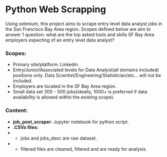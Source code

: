 # Python Web Scrapping
Using selenium, this project aims to scrape entry level data analyst jobs in the San Francisco Bay Area region. Scopes defined below are aim to answer 1 question: what are the top asked tools and skills SF Bay Area employers expecting of an entry level data analyst?

### Scopes:
* Primary site/platform: Linkedin.
* Entry/Junior/Associated levels for Data Analyst(all domains included) positions only. Data Scientist/Engineering/Statistician/etc... will not be included. 
* Employers are located in the SF Bay Area region. 
* Small data set 300 - 500 jobs(ideally, 1000+ is preferred if data availability is allowed within the existing scope).

### Content:
* __job_post_scraper__: Jupyter notebook for python script. 
* __.CSVs files:__
* * jobs and jobs_desc are raw dataset. 
* * filtered files are cleaned, filtered and are ready for analysis. 
